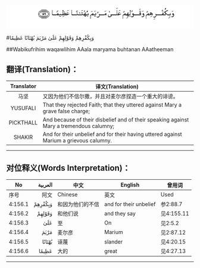 ![004:156](images/004_156.gif)

#وَبِكُفْرِهِمْ وَقَوْلِهِمْ عَلَىٰ مَرْيَمَ بُهْتَانًا عَظِيمًا 

##Wabikufrihim waqawlihim AAala maryama buhtanan AAatheeman 

## 翻译(Translation)：

| Translator | 译文(Translation)                                            |
| :--------: | ------------------------------------------------------------ |
|    马坚    | 又因为他们不信尔撒，并且对麦尔彦捏造一个重大的诽谤。         |
|  YUSUFALI  | That they rejected Faith; that they uttered against Mary a grave false charge; |
| PICKTHALL  | And because of their disbelief and of their speaking against Mary a tremendous calumny; |
|   SHAKIR   | And for their unbelief and for their having uttered against Marium a grievous calumny. |

---

## 对位释义(Words Interpretation)：

| No   | العربية | 中文    | English | 曾用词 |
| ---- | ------: | ------- | ------- | ------ |
| 序号 |    阿文 | Chinese | 英文    | Used   |
| 4:156.1 | وَبِكُفْرِهِمْ | 和因为他们的不信 | and for their unbelief | 参2:88.7   |
| 4:156.2 | وَقَوْلِهِمْ  | 和他们说         | and they say           | 见4:155.11 |
| 4:156.3 | عَلَىٰ     | 至               | On                     | 见2:5.2    |
| 4:156.4 | مَرْيَمَ    | 麦尔彦           | Marium                 | 见2:87.12  |
| 4:156.5 | بُهْتَانًا  | 诬蔑             | slander                | 见4:20.15  |
| 4:156.6 | عَظِيمًا   | 大的             | great                  | 见4:27.13  |

---
